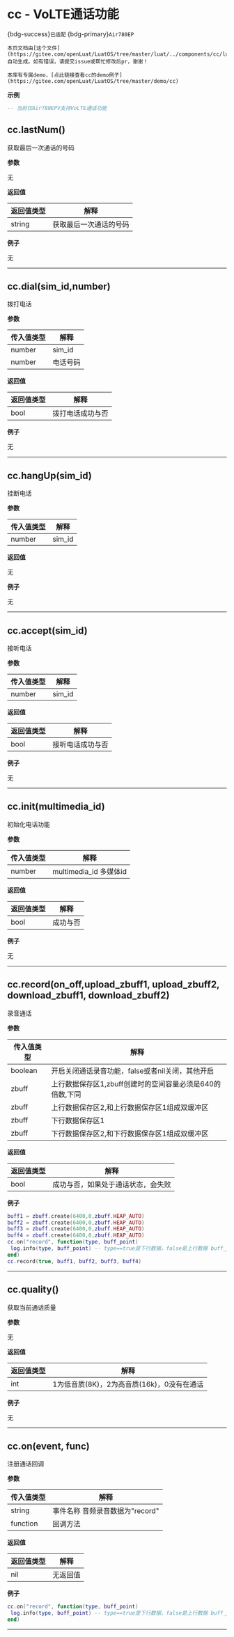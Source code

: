 # cc - VoLTE通话功能

{bdg-success}`已适配` {bdg-primary}`Air780EP`

```{note}
本页文档由[这个文件](https://gitee.com/openLuat/LuatOS/tree/master/luat/../components/cc/luat_lib_cc.c)自动生成。如有错误，请提交issue或帮忙修改后pr，谢谢！
```

```{tip}
本库有专属demo，[点此链接查看cc的demo例子](https://gitee.com/openLuat/LuatOS/tree/master/demo/cc)
```

**示例**

```lua
-- 当前仅Air780EPV支持VoLTE通话功能

```

## cc.lastNum()



获取最后一次通话的号码

**参数**

无

**返回值**

|返回值类型|解释|
|-|-|
|string|获取最后一次通话的号码|

**例子**

无

---

## cc.dial(sim_id,number)



拨打电话

**参数**

|传入值类型|解释|
|-|-|
|number|sim_id|
|number|电话号码|

**返回值**

|返回值类型|解释|
|-|-|
|bool|拨打电话成功与否|

**例子**

无

---

## cc.hangUp(sim_id)



挂断电话

**参数**

|传入值类型|解释|
|-|-|
|number|sim_id|

**返回值**

无

**例子**

无

---

## cc.accept(sim_id)



接听电话

**参数**

|传入值类型|解释|
|-|-|
|number|sim_id|

**返回值**

|返回值类型|解释|
|-|-|
|bool|接听电话成功与否|

**例子**

无

---

## cc.init(multimedia_id)



初始化电话功能

**参数**

|传入值类型|解释|
|-|-|
|number|multimedia_id 多媒体id|

**返回值**

|返回值类型|解释|
|-|-|
|bool|成功与否|

**例子**

无

---

## cc.record(on_off,upload_zbuff1, upload_zbuff2, download_zbuff1, download_zbuff2)



录音通话

**参数**

|传入值类型|解释|
|-|-|
|boolean|开启关闭通话录音功能，false或者nil关闭，其他开启|
|zbuff|上行数据保存区1,zbuff创建时的空间容量必须是640的倍数,下同|
|zbuff|上行数据保存区2,和上行数据保存区1组成双缓冲区|
|zbuff|下行数据保存区1|
|zbuff|下行数据保存区2,和下行数据保存区1组成双缓冲区|

**返回值**

|返回值类型|解释|
|-|-|
|bool|成功与否，如果处于通话状态，会失败|

**例子**

```lua
buff1 = zbuff.create(6400,0,zbuff.HEAP_AUTO)
buff2 = zbuff.create(6400,0,zbuff.HEAP_AUTO)
buff3 = zbuff.create(6400,0,zbuff.HEAP_AUTO)
buff4 = zbuff.create(6400,0,zbuff.HEAP_AUTO)
cc.on("record", function(type, buff_point)
 log.info(type, buff_point) -- type==true是下行数据，false是上行数据 buff_point指示双缓存中返回了哪一个
end)
cc.record(true, buff1, buff2, buff3, buff4)

```

---

## cc.quality()



获取当前通话质量

**参数**

无

**返回值**

|返回值类型|解释|
|-|-|
|int|1为低音质(8K)，2为高音质(16k)，0没有在通话|

**例子**

无

---

## cc.on(event, func)



注册通话回调

**参数**

|传入值类型|解释|
|-|-|
|string|事件名称 音频录音数据为"record"|
|function|回调方法|

**返回值**

|返回值类型|解释|
|-|-|
|nil|无返回值|

**例子**

```lua
cc.on("record", function(type, buff_point)
 log.info(type, buff_point) -- type==true是下行数据，false是上行数据 buff_point指示双缓存中返回了哪一个
end)

```

---

